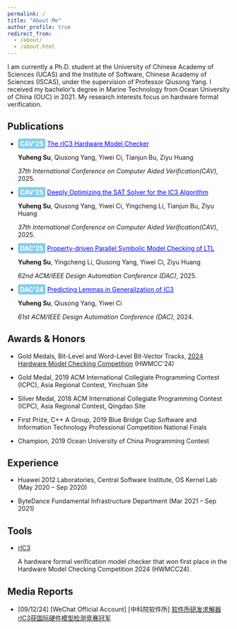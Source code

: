 ```yaml
---
permalink: /
title: "About Me"
author_profile: true
redirect_from: 
  - /about/
  - /about.html
---
```


I am currently a Ph.D. student at the University of Chinese Academy of Sciences (UCAS) and the Institute of Software, Chinese Academy of Sciences (ISCAS), under the supervision of Professor Qiusong Yang. I received my bachelor’s degree in Marine Technology from Ocean University of China (OUC) in 2021. My research interests focus on hardware formal verification.

## Publications
- <span style="background-color: #87CEEB; color: white; padding: 3px 5px; border-radius: 3px; font-weight: bold;">CAV'25</span> <a href="https://arxiv.org/abs/2502.13605" style="color: blue;"><span style="color: blue;">The rIC3 Hardware Model Checker</span></a>

  **Yuheng Su**, Qiusong Yang, Yiwei Ci, Tianjun Bu, Ziyu Huang

  *37th International Conference on Computer Aided Verification(CAV)*, 2025.

- <span style="background-color: #87CEEB; color: white; padding: 3px 5px; border-radius: 3px; font-weight: bold;">CAV'25</span> <a href="" style="color: blue;"><span style="color: blue;">Deeply Optimizing the SAT Solver for the IC3 Algorithm</span></a>

  **Yuheng Su**, Qiusong Yang, Yiwei Ci, Yingcheng Li, Tianjun Bu, Ziyu Huang

  *37th International Conference on Computer Aided Verification(CAV)*, 2025.

- <span style="background-color: #87CEEB; color: white; padding: 3px 5px; border-radius: 3px; font-weight: bold;">DAC'25</span> <a href="" style="color: blue;"><span style="color: blue;">Property-driven Parallel Symbolic Model Checking of LTL</span></a>

  **Yuheng Su**, Yingcheng Li, Qiusong Yang, Yiwei Ci, Ziyu Huang

  *62nd ACM/IEEE Design Automation Conference (DAC)*, 2025.


- <span style="background-color: #87CEEB; color: white; padding: 3px 5px; border-radius: 3px; font-weight: bold;">DAC'24</span> <a href="https://dl.acm.org/doi/10.1145/3649329.3655970" style="color: blue;"><span style="color: blue;">Predicting Lemmas in Generalization of IC3</span></a>

  **Yuheng Su**, Qiusong Yang, Yiwei Ci

  *61st ACM/IEEE Design Automation Conference (DAC)*, 2024.


## Awards & Honors
- Gold Medals, Bit-Level and Word-Level Bit-Vector Tracks, [2024 Hardware Model Checking Competition](https://hwmcc.github.io/2024/) (HWMCC'24)

- Gold Medal, 2019 ACM International Collegiate Programming Contest (ICPC), Asia Regional Contest, Yinchuan Site

- Silver Medal, 2018 ACM International Collegiate Programming Contest (ICPC), Asia Regional Contest, Qingdao Site

- First Prize, C++ A Group, 2019 Blue Bridge Cup Software and Information Technology Professional Competition National Finals

- Champion, 2019 Ocean University of China Programming Contest

## Experience
- Huawei 2012 Laboratories, Central Software Institute, OS Kernel Lab (May 2020 – Sep 2020)

- ByteDance Fundamental Infrastructure Department (Mar 2021 – Sep 2021)

## Tools
- [rIC3](https://github.com/gipsyh/rIC3.git)

  A hardware formal verification model checker that won first place in the Hardware Model Checking Competition 2024 (HWMCC24).

## Media Reports
- [09/12/24] [WeChat Official Account] [中科院软件所] [软件所研发求解器rIC3获国际硬件模型检测竞赛冠军](https://mp.weixin.qq.com/s/I9COEPiHmbEblof6f2qZUA)
